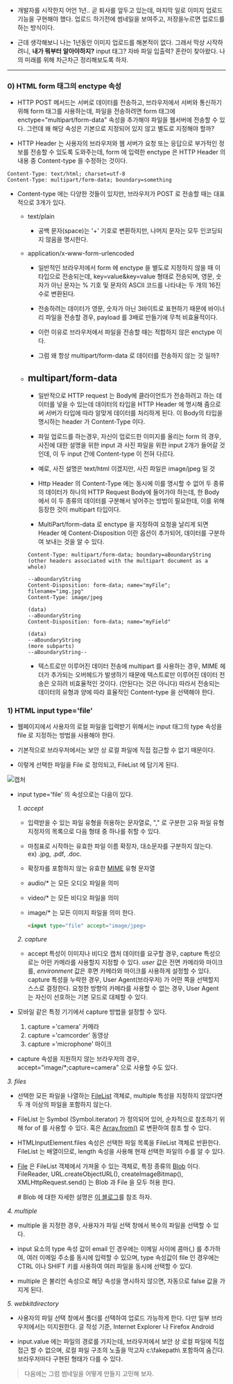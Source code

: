 - 개발자를 시작한지 어언 1년.. 곧 퇴사를 앞두고 있는데, 마지막 일로 이미지 업로드 기능을 구현해야 했다. 업로드 하기전에 썸네일을 보여주고, 저장을누르면 업로드를 하는 방식이다.

- 근데 생각해보니 나는 1년동안 이미지 업로드를 해본적이 없다. 그래서 막상 시작하려니, **내가 뭐부터 알아야하지?** input 태그? 자바 파일 입출력? 혼란이 찾아왔다. 나의 미래를 위해 차근차근 정리해보도록 하자.

---

### 0) HTML form 태그의 enctype 속성

- HTTP POST 메서드는 서버로 데이터를 전송하고, 브라우저에서 서버와 통신하기 위해 form 태그를 사용하는데, 파일을 전송하려면 form 태그에 enctype="multipart/form-data" 속성을 추가해야 파일을 웹서버에 전송할 수 있다. 그런데 왜 해당 속성은 기본으로 지정되어 있지 않고 별도로 지정해야 할까?

- HTTP Header 는 사용자의 브라우저와 웹 서버가 요청 또는 응답으로 부가적인 정보를 전송할 수 있도록 도와주는데, form 에 입력한 enctype 은 HTTP Header 의 내용 중 Content-type 을 수정하는 것이다.

```
Content-Type: text/html; charset=utf-8
Content-Type: multipart/form-data; boundary=something
```

- Content-type 에는 다양한 것들이 있지만, 브라우저가 POST 로 전송할 때는 대표적으로 3개가 있다.

  - text/plain

    - 공백 문자(space)는 '+' 기호로 변환하지만, 나머지 문자는 모두 인코딩되지 않음을 명시한다.

  - application/x-www-form-urlencoded

    - 일반적인 브라우저에서 form 에 enctype 을 별도로 지정하지 않을 때 이 타입으로 전송되는데, key=value&key=value 형태로 전송되며, 영문, 숫자가 아닌 문자는 % 기호 및 문자의 ASCII 코드를 나타내는 두 개의 16진수로 변환된다.

    - 전송하려는 데이터가 영문, 숫자가 아닌 3바이트로 표현하기 때문에 바이너리 파일을 전송할 경우, payload 를 3배로 만들기에 무척 비효율적이다.

    - 이런 이유로 브라우저에서 파일을 전송할 때는 적합하지 않은 enctype 이다.

    - 그럼 왜 항상 multipart/form-data 로 데이터를 전송하지 않는 것 일까?

  - ## multipart/form-data

    - 일반적으로 HTTP request 는 Body에 클라이언트가 전송하려고 하는 데이터를 넣을 수 있는데 데이터의 타입을 HTTP Header 에 명시해 줌으로써 서버가 타입에 따라 알맞게 데이터를 처리하게 된다. 이 Body의 타입을 명시하는 header 가 Content-Type 이다.

    - 파일 업로드를 하는경우, 자신이 업로드한 이미지를 올리는 form 의 경우, 사진에 대한 설명을 위한 input 과 사진 파일을 위한 input 2개가 들어갈 것인데, 이 두 input 간에 Content-type 이 전혀 다르다.

    - 예로, 사진 설명은 text/html 이겠지만, 사진 파일은 image/jpeg 일 것

    - Http Header 의 Content-Type 에는 동시에 이를 명시할 수 없어 두 종류의 데이터가 하나의 HTTP Request Body에 들어가야 하는데, 한 Body 에서 이 두 종류의 데이터를 구분해서 넣어주는 방법이 필요한데, 이를 위해 등장한 것이 multipart 타입이다.

    - MultiPart/form-data 로 enctype 을 지정하여 요청을 날리게 되면 Header 에 Content-Disposition 이란 옵션이 추가되어, 데이터를 구분하여 보내는 것을 알 수 있다.

    ```
    Content-Type: multipart/form-data; boundary=aBoundaryString
    (other headers associated with the multipart document as a whole)

    --aBoundaryString
    Content-Disposition: form-data; name="myFile"; filename="img.jpg"
    Content-Type: image/jpeg

    (data)
    --aBoundaryString
    Content-Disposition: form-data; name="myField"

    (data)
    --aBoundaryString
    (more subparts)
    --aBoundaryString--

    ```

    - 텍스트로만 이루어진 데이터 전송에 multipart 를 사용하는 경우, MIME 헤더가 추가되는 오버헤드가 발생하기 때문에 텍스트로만 이루어진 데이터 전송은 오히려 비효율적인 것이다. (안된다는 것은 아니다) 따라서 전송되는 데이터의 유형과 양에 따라 효율적인 Content-type 을 선택해야 한다.

### 1) HTML input type='file'

- 웹페이지에서 사용자의 로컬 파일을 입력받기 위해서는 input 태그의 type 속성을 file 로 지정하는 방법을 사용해야 한다.

- 기본적으로 브라우저에서는 보안 상 로컬 파일에 직접 접근할 수 없기 때문이다.

- 이렇게 선택한 파일을 File 로 정의되고, FileList 에 담기게 된다.

![캡처](https://user-images.githubusercontent.com/50399804/117667793-3b437780-b1e0-11eb-986e-948ea35e2173.JPG)

- input type='file' 의 속성으로는 다음이 있다.

  _1. accept_

  - 입력받을 수 있는 파일 유형을 허용하는 문자열로, "," 로 구분한 고유 파일 유형 지정자의 목록으로 다음 형태 중 하나를 취할 수 있다.

  - 마침표로 시작하는 유효한 파일 이름 확장자, 대소문자를 구분하지 않는다.  
    ex) .jpg, .pdf, .doc.

  - 확장자를 포함하지 않는 유효한 [MIME](https://developer.mozilla.org/ko/docs/Web/HTTP/Basics_of_HTTP/MIME_types) 유형 문자열

  - audio/\* 는 모든 오디오 파일을 의미
  - video/\* 는 모든 비디오 파일을 의미
  - image/\* 는 모든 이미지 파일을 의미 한다.
    ```html
    <input type="file" accept="image/jpeg>
    ```

  _2. capture_

  - accept 특성이 이미지나 비디오 캡처 데이터를 요구할 경우, capture 특성으로는 어떤 카메라를 사용할지 지정할 수 있다. _user_ 값은 전면 카메라와 마이크를, _environment_ 값은 후면 카메라와 마이크를 사용하게 설정할 수 있다. capture 특성을 누락한 경우, User Agent(브라우저) 가 어떤 쪽을 선택할지 스스로 결정한다. 요청한 방향의 카메라를 사용할 수 없는 경우, User Agent 는 자신이 선호하는 기본 모드로 대체할 수 있다.

- 모바일 같은 특정 기기에서 capture 방법을 설정할 수 있다.

  1.  capture ='camera' 카메라
  2.  capture ='camcorder' 동영상
  3.  capture ='microphone' 마이크

- capture 속성을 지원하지 않는 브라우저의 경우, accept="image/\*;capture=camera" 으로 사용할 수도 있다.

_3. files_

- 선택한 모든 파일을 나열하는 [FileList](https://developer.mozilla.org/ko/docs/Web/API/FileList) 객체로, multiple 특성을 지정하지 않았다면 두 개 이상의 파일을 포함하지 않는다.

- FileList 는 Symbol (Symbol.iterator) 가 정의되어 있어, 순차적으로 참조하기 위해 for of 를 사용할 수 있다. 혹은 [Array.from()](https://developer.mozilla.org/ko/docs/Web/JavaScript/Reference/Global_Objects/Array/from) 로 변환하여 참조 할 수 있다.

- HTMLInputElement.files 속성은 선택한 파일 목록을 FileList 객체로 반환한다. FileList 는 배열이므로, length 속성을 사용해 현재 선택한 파일의 수를 알 수 있다.

- [File](https://developer.mozilla.org/ko/docs/Web/API/File) 은 FileList 객체에서 가져올 수 있는 객체로, 특정 종류의 [Blob](https://developer.mozilla.org/ko/docs/Web/API/Blob) 이다. FileReader, URL.createObjectURL(), createImageBitmap(), XMLHttpRequest.send() 는 Blob 과 File 을 모두 허용 한다.

  \# Blob 에 대한 자세한 설명은 [이 블로그](https://heropy.blog/2019/02/28/blob/)를 참조 하자.

_4. multiple_

- multiple 을 지정한 경우, 사용자가 파일 선택 창에서 복수의 파일을 선택할 수 있다.
- input 요소의 type 속성 값이 email 인 경우에는 이메일 사이에 콤마(,) 를 추가하여, 여러 이메일 주소를 동시에 입력할 수 있으며, type 속성값이 file 인 경우에는 CTRL 이나 SHIFT 키를 사용하여 여러 파일을 동시에 선택할 수 있다.

- multiple 은 불리언 속성으로 해당 속성을 명시하지 않으면, 자동으로 false 값을 가지게 된다.

_5. webkitdirectory_

- 사용자의 파일 선택 창에서 폴더를 선택하여 업로드 가능하게 한다. 다만 일부 브라우저에서는 미지원한다. 글 작성 기준, Internet Explorer 나 Firefox Android

- input.value 에는 파일의 경로를 가지는데, 브라우저에서 보안 상 로컬 파일에 직접 접근 할 수 없으며, 로컬 파일 구조의 노출을 막고자 c:\fakepath\ 포함하여 숨긴다. 브라우저마다 구현된 형태가 다를 수 있다.

> 다음에는 그럼 썸네일을 어떻게 만들지 고민해 보자.
